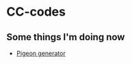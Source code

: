 # CC-codes

## Some things I'm doing now
* [Pigeon generator](https://dinosaurpower.github.io/CC-codes/Pigeon_generator/)
